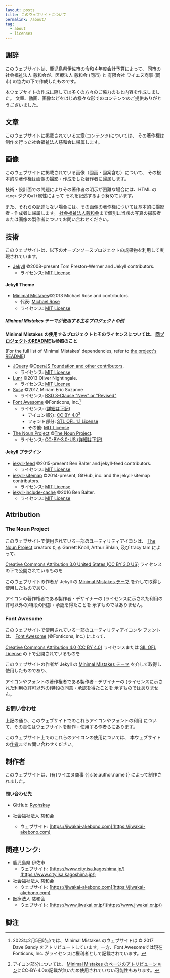 ```yaml
---
layout: posts
title: このウェブサイトについて
permalink: /about/
tag:
  - about
  - licenses
---
```


## 謝辞
このウェブサイトは、鹿児島県伊佐市の令和４年度会計予算によって、
同市の 社会福祉法人 慈和会が、医療法人 慈和会 (同市) と 有限会社 ワイエヌ商事 (同市)
の協力の下で作成したものです。

本ウェブサイトの作成に際しては多くの方々のご協力のもと内容を作成しました。
文章、動画、画像などをはじめ様々な形でのコンテンツのご提供ありがとうございました。

## 文章
このウェブサイトに掲載されている文章(コンテンツ)については、
その著作権は制作を行った社会福祉法人慈和会に帰属します。

## 画像
このウェブサイトに掲載されている画像（図画・図案含む）について、
その根本的な著作権は画像の撮影・作成をした著作者に帰属します。

技術・設計面での問題によりその著作者の明示が困難な場合には、HTML の `<img>` タグの`alt`属性によって
それを記述するよう努めています。

また、それらの記述もない場合には、その画像の著作権については基本的に撮影者・作成者に帰属します。
[社会福祉法人慈和会](#問い合わせ先)まで個別に当該の写真の撮影者または画像の製作者についてお問い合わせください。

## 技術
このウェブサイトは、以下のオープンソースプロジェクトの成果物を利用して実現されています。

- [Jekyll](https://github.com/jekyll/jekyll) ©2008-present Tom Preston-Werner and Jekyll contributors.
  - ライセンス: [MIT License](https://github.com/jekyll/jekyll/blob/master/LICENSE)

#### Jekyll Theme
- [Minimal Mistakes](https://github.com/mmistakes/minimal-mistakes)©2013 Michael Rose and contributors.
  - 代表: [Michael Rose](https://mademistakes.com/)
  - ライセンス: [MIT License](https://github.com/mmistakes/minimal-mistakes/blob/master/LICENSE)

##### Minimal Mistakes テーマが使用する主なプロジェクトの例
**Minimal Mistakes の使用するプロジェクトとそのライセンスについては、
[同プロジェクトのREADME](https://github.com/mmistakes/minimal-mistakes)も参照のこと** 

(For the full list of Minimal Mistakes' dependencies, refer to [the project's README](https://github.com/mmistakes/minimal-mistakes))

- [JQuery](https://contribute.jquery.org/) ©[OpenJS Foundation and other contributors](https://openjsf.org/).
  - ライセンス: [MIT License](https://github.com/jquery/jquery/blob/main/LICENSE.txt)
- [Lunr](https://lunrjs.com/) ©2013 Oliver Nightingale.
  - ライセンス: [MIT License](https://github.com/olivernn/lunr.js/blob/master/LICENSE)
- [Susy](https://www.oddbird.net/susy/) ©2017, Miriam Eric Suzanne
  - ライセンス: [BSD 3-Clause "New" or "Revised"](https://github.com/oddbird/susy/blob/main/LICENSE.txt)
- [Font Awesome](https://fontawesome.com/) ©Fonticons, Inc.[^1]
  - ライセンス: ([詳細は下記](#Font-Awesome))
    - アイコン部分: [CC BY 4.0](https://creativecommons.org/licenses/by/4.0/)[^2]
    - フォント部分: [STL OFL 1.1 License](https://github.com/FortAwesome/Font-Awesome/blob/6.x/LICENSE.txt)
    - その他: [MIT License](https://github.com/FortAwesome/Font-Awesome/blob/6.x/LICENSE.txt)
- [The Noun Project](https://thenounproject.com/) ©[The Noun Project](https://thenounproject.com/).
  - ライセンス: [CC-BY-3.0-US (詳細は下記)](#The-Noun-Project)

#### Jekyll プラグイン
- [jekyll-feed](https://github.com/jekyll/jekyll-feed) ©2015-present Ben Balter and jekyll-feed contributors.
  - ライセンス: [MIT License](https://github.com/jekyll/jekyll-feed/blob/master/LICENSE.txt)
- [jekyll-sitemap](https://github.com/jekyll/jekyll-sitemap) ©2014-present, GitHub, inc. and the jekyll-sitemap contributors.
  - ライセンス: [MIT License](https://github.com/jekyll/jekyll-sitemap/blob/master/LICENSE.md)
- [jekyll-include-cache](https://github.com/benbalter/jekyll-include-cache/) ©2016 Ben Balter.
  - ライセンス: [MIT License](https://github.com/benbalter/jekyll-include-cache/blob/main/LICENSE.md)

## Attribution
### The Noun Project
このウェブサイトで使用されている一部のユーティリティアイコンは、
[The Noun Project](https://thenounproject.com/) creators たる Garrett Knoll, Arthur Shlain, 及び tracy tam によって、

[Creative Commons Attribution 3.0 United States (CC BY 3.0 US)](https://creativecommons.org/licenses/by/3.0/us/)
ライセンスの下で公開されているものを

このウェブサイトの作者が
Jekyll の [Minimal Mistakes テーマ](https://github.com/mmistakes/minimal-mistakes)
を介して取得し使用したものであり、

アイコンの著作権者である製作者・デザイナーの
(ライセンスに示された利用の許可以外の)特段の同意・承認を得たことを
示すものではありません。

### Font Awesome
このウェブサイトで使用されている一部のユーティリティアイコンや
フォントは、
[Font Awesome](https://fontawesome.com/) (©Fonticons, Inc.)
によって、

[Creative Commons Attribution 4.0 (CC BY 4.0)](https://creativecommons.org/licenses/by/4.0/deed.en)
ライセンスまたは [SIL OFL License](http://scripts.sil.org/cms/scripts/page.php?site_id=nrsi&id=OFL)
の下で公開されているものを

このウェブサイトの作者が
Jekyll の [Minimal Mistakes テーマ](https://github.com/mmistakes/minimal-mistakes)
を介して取得し使用したものであり、

アイコンやフォントの著作権者である製作者・デザイナーの
(ライセンスに示された利用の許可以外の)特段の同意・承認を得たことを
示すものではありません。


### お問い合わせ
上記の通り、このウェブサイトでのこれらアイコンやフォントの利用
について、その責任はウェブサイトを制作・使用する作者らにあります。

このウェブサイト上でのこれらのアイコンの使用については、
本ウェブサイトの[作者](#制作者)までお問い合わせください。

## 制作者
このウェブサイトは、(有)ワイエヌ商事 {{ site.author.name }}
によって制作されました。

#### 問い合わせ先
- GitHub: [Ryohskay](https://github.com/Ryohskay)

- 社会福祉法人 慈和会
  - ウェブサイト: [https://jiwakai-akebono.com](https://jiwakai-akebono.com)

## 関連リンク:
- 鹿児島県 伊佐市
  - ウェブサイト: [https://www.city.isa.kagoshima.jp/](https://www.city.isa.kagoshima.jp/)
- 社会福祉法人 慈和会
  - ウェブサイト: [https://jiwakai-akebono.com](https://jiwakai-akebono.com)
- 医療法人 慈和会
  - ウェブサイト: [https://www.jiwakai.or.jp/](https://www.jiwakai.or.jp/)

## 脚注
[^1]: 2023年2月5日時点では、Minimal Mistakes のウェブサイトは © 2017 Dave Gandy をアトリビュートしています。一方、Font Awesomeでは現在Fonticons, Inc. がライセンスに権利者として記載されています。

[^2]: アイコン部分については、 [Minimal Mistakes のページのアトリビューション](https://github.com/mmistakes/minimal-mistakes)にCC-BY-4.0の記載が無いため使用されていない可能性もあります。
